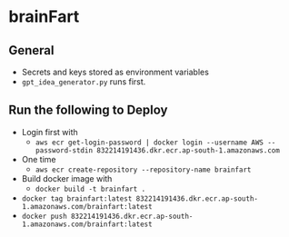 # brainFart
## General
* Secrets and keys stored as environment variables 
* `gpt_idea_generator.py` runs first.

## Run the following to Deploy
* Login first with 
    * `aws ecr get-login-password | docker login --username AWS --password-stdin 832214191436.dkr.ecr.ap-south-1.amazonaws.com`
* One time 
    * `aws ecr create-repository --repository-name brainfart`
* Build docker image with 
    * `docker build -t brainfart .`
* `docker tag brainfart:latest 832214191436.dkr.ecr.ap-south-1.amazonaws.com/brainfart:latest`
* `docker push 832214191436.dkr.ecr.ap-south-1.amazonaws.com/brainfart:latest`